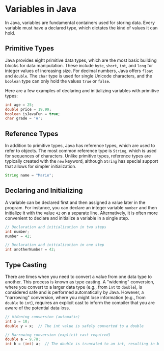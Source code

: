 # Variables in Java

In Java, variables are fundamental containers used for storing data. Every variable must have a declared type, which dictates the kind of values it can hold.

## Primitive Types

Java provides eight primitive data types, which are the most basic building blocks for data manipulation. These include `byte`, `short`, `int`, and `long` for integer values of increasing size. For decimal numbers, Java offers `float` and `double`. The `char` type is used for single Unicode characters, and the `boolean` type can only hold the values `true` or `false`.

Here are a few examples of declaring and initializing variables with primitive types:

```java
int age = 25;
double price = 19.99;
boolean isJavaFun = true;
char grade = 'A';
```

## Reference Types

In addition to primitive types, Java has reference types, which are used to refer to objects. The most common reference type is `String`, which is used for sequences of characters. Unlike primitive types, reference types are typically created with the `new` keyword, although `String` has special support that allows for simpler initialization.

```java
String name = "Mario";
```

## Declaring and Initializing

A variable can be declared first and then assigned a value later in the program. For instance, you can declare an integer variable `number` and then initialize it with the value `42` on a separate line. Alternatively, it is often more convenient to declare and initialize a variable in a single step.

```java
// Declaration and initialization in two steps
int number;
number = 42;

// Declaration and initialization in one step
int anotherNumber = 42;
```

## Type Casting

There are times when you need to convert a value from one data type to another. This process is known as type casting. A "widening" conversion, where you convert to a larger data type (e.g., from `int` to `double`), is considered safe and is performed automatically by Java. However, a "narrowing" conversion, where you might lose information (e.g., from `double` to `int`), requires an explicit cast to inform the compiler that you are aware of the potential data loss.

```java
// Widening conversion (automatic)
int x = 10;
double y = x;  // The int value is safely converted to a double

// Narrowing conversion (explicit cast required)
double a = 9.78;
int b = (int) a;  // The double is truncated to an int, resulting in b = 9
```
